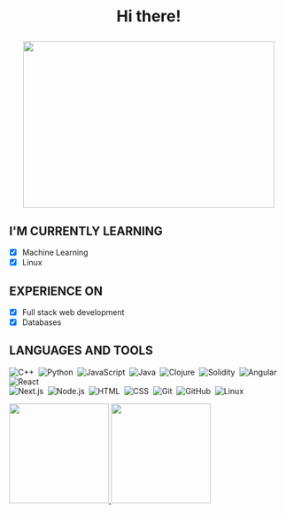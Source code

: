 <h1 align="center"> Hi there!
  
<img src="https://user-images.githubusercontent.com/78885738/224913404-d3bb0943-aa1c-44dd-a464-8ff32fcee537.gif" width="95%" height="300"></img>

## I'M CURRENTLY LEARNING
- [x] Machine Learning
- [x] Linux

## EXPERIENCE ON
- [x] Full stack web development
- [x] Databases

## LANGUAGES AND TOOLS

![C++](https://img.shields.io/badge/-C++-05122A?style=for-the-badge&logo=C%2B%2B&logoColor=00599C)&nbsp;
![Python](https://img.shields.io/badge/-Python-05122A?style=for-the-badge&logo=python)&nbsp;
![JavaScript](https://img.shields.io/badge/-JavaScript-05122A?style=for-the-badge&logo=javascript)&nbsp;
![Java](https://img.shields.io/badge/-Java-05122A?style=for-the-badge&logo=java)&nbsp;
![Clojure](https://img.shields.io/badge/-Clojure-05122A?style=for-the-badge&logo=clojure)&nbsp;
![Solidity](https://img.shields.io/badge/-Solidity-05122A?style=for-the-badge&logo=solidity)&nbsp;
![Angular](https://img.shields.io/badge/-Angular-05122A?style=for-the-badge&logo=angular&logoColor=a6120d)&nbsp;
![React](https://img.shields.io/badge/-React-05122A?style=for-the-badge&logo=react)&nbsp;\
![Next.js](https://img.shields.io/badge/-Next.js-05122A?style=for-the-badge&logo=next.js)&nbsp;
![Node.js](https://img.shields.io/badge/-Node.js-05122A?style=for-the-badge&logo=node.js)&nbsp;
![HTML](https://img.shields.io/badge/-HTML-05122A?style=for-the-badge&logo=HTML5)&nbsp;
![CSS](https://img.shields.io/badge/-CSS-05122A?style=for-the-badge&logo=CSS3&logoColor=1572B6)&nbsp;
![Git](https://img.shields.io/badge/-Git-05122A?style=for-the-badge&logo=Git)&nbsp;
![GitHub](https://img.shields.io/badge/-GitHub-05122A?style=for-the-badge&logo=github)&nbsp;
![Linux](https://img.shields.io/badge/-Linux-05122A?style=for-the-badge&logo=linux)&nbsp;


<p align="left">
<a href="https://github.com/ferdeleong">
  <img height="180em" src="https://github-readme-stats-eight-theta.vercel.app/api?username=ferdeleong&show_icons=true&theme=prussian&bg_color=DEG,bfb4f8,eeb4f8,d96baa&include_all_commits=true&count_private=true&hide=issues"/>
</a>
<a href="https://github.com/ferdeleong">
  <img height="180em" src="https://github-readme-stats-eight-theta.vercel.app/api/top-langs/?username=ferdeleong&layout=compact&hide_progress=true&langs_count=6&theme=prussian&bg_color=DEG,bfb4f8,eeb4f8,d96baa&count_private=true"/>
</a>
</p>
